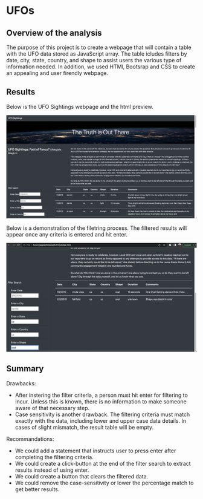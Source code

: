 # UFOs
## Overview of the analysis

The purpose of this project is to create a webpage that will contain a table with the UFO data stored as JavaScript array. The table icludes filters by date, city, state, country, and shape to assist users the various type of information needed. In addition, we used HTMl, Bootsrap and CSS to create an appealing and user firendly webpage.


## Results
Below is the UFO Sightings webpage and the html preview.

![](https://github.com/EnoVaqari/UFOs/blob/main/static/images/index.png)

Below is a demonstration of the filetring process. The filtered results will appear once any criteria is entered and hit enter.

![](https://github.com/EnoVaqari/UFOs/blob/main/static/images/filter_search.png)


## Summary

Drawbacks:

* After instering the filter criteria, a person must hit enter for filtering to incur. Unless this is known, there is no information to make someone aware of that necessary step.
* Case sensitivity is another drawback. The filtering criteria must match exactly with the data, including lower and upper case data details. In cases of slight mismatch, the result table will be empty.


Recommandations:

* We could add a statement that instructs user to press enter after completing the filtering criteria.
* We could create a click-button at the end of the filter search to extract results instead of using enter.
* We could create a button that clears the filtered data.
* We could remove the case-sensitivity or lower the percentage match to get better results.
